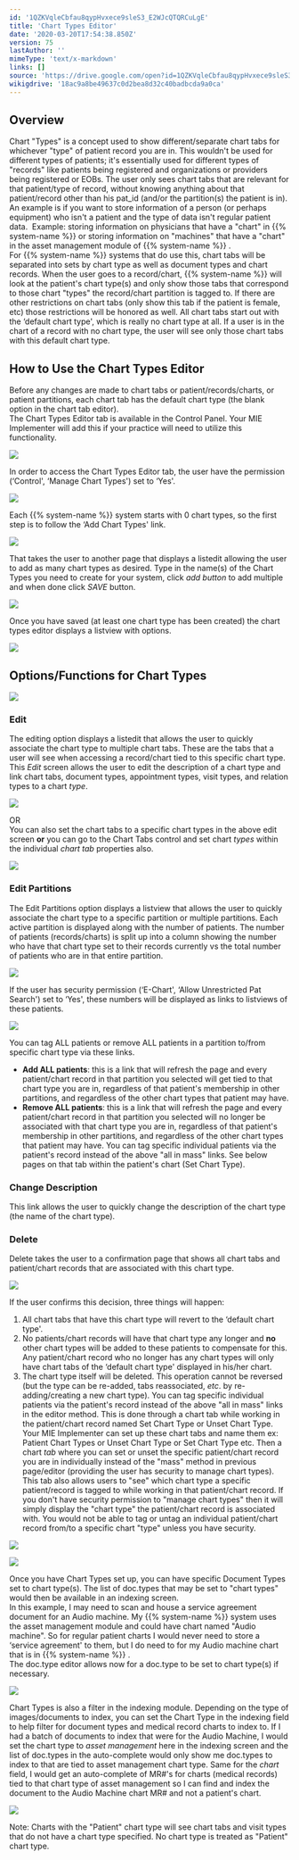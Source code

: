 ```yaml
---
id: '1QZKVqleCbfau8qypHvxece9sleS3_E2WJcQTQRCuLgE'
title: 'Chart Types Editor'
date: '2020-03-20T17:54:38.850Z'
version: 75
lastAuthor: ''
mimeType: 'text/x-markdown'
links: []
source: 'https://drive.google.com/open?id=1QZKVqleCbfau8qypHvxece9sleS3_E2WJcQTQRCuLgE'
wikigdrive: '18ac9a8be49637c0d2bea8d32c40badbcda9a0ca'
---
```

## Overview

Chart "Types" is a concept used to show different/separate chart tabs for whichever "type" of patient record you are in. This wouldn't be used for different types of patients; it's essentially used for different types of "records" like patients being registered and organizations or providers being registered or EOBs. The user only sees chart tabs that are relevant for that patient/type of record, without knowing anything about that patient/record other than his pat_id (and/or the partition(s) the patient is in).  
An example is if you want to store information of a person (or perhaps equipment) who isn't a patient and the type of data isn't regular patient data.  Example: storing information on physicians that have a "chart" in {{% system-name %}} or storing information on "machines" that have a "chart" in the asset management module of {{% system-name %}} .  
For {{% system-name %}} systems that do use this, chart tabs will be separated into sets by chart type as well as document types and chart records. When the user goes to a record/chart, {{% system-name %}} will look at the patient's chart type(s) and only show those tabs that correspond to those chart "types" the record/chart partition is tagged to. If there are other restrictions on chart tabs (only show this tab if the patient is female, etc) those restrictions will be honored as well. All chart tabs start out with the ‘default chart type', which is really no chart type at all. If a user is in the chart of a record with no chart type, the user will see only those chart tabs with this default chart type.

## How to Use the Chart Types Editor

Before any changes are made to chart tabs or patient/records/charts, or patient partitions, each chart tab has the default chart type (the blank option in the chart tab editor).  
The Chart Types Editor tab is available in the Control Panel. Your MIE Implementer will add this if your practice will need to utilize this functionality.

![](../chart-types-editor.assets/9ee9940e0598ecf0e8126b8a8297e34e.png)

In order to access the Chart Types Editor tab, the user have the permission (‘Control', ‘Manage Chart Types') set to ‘Yes'.

![](../chart-types-editor.assets/d04701bc8ead6167010a8b8f182f4340.png)

Each {{% system-name %}} system starts with 0 chart types, so the first step is to follow the ‘Add Chart Types' link.

![](../chart-types-editor.assets/ca329bafb307164c17600aee2d5495ca.png)

That takes the user to another page that displays a listedit allowing the user to add as many chart types as desired. Type in the name(s) of the Chart Types you need to create for your system, click *add button* to add multiple and when done click *SAVE* button.

![](../chart-types-editor.assets/8e32e4cb200512635aac79f22e4c2ce0.png)

Once you have saved (at least one chart type has been created) the chart types editor displays a listview with options.

![](../chart-types-editor.assets/bba99931389341143cbe6a6228cf547d.png)


## Options/Functions for Chart Types


![](../chart-types-editor.assets/d1201a369d9772424b0eeeed8767d4a3.png)


### Edit

The editing option displays a listedit that allows the user to quickly associate the chart type to multiple chart tabs. These are the tabs that a user will see when accessing a record/chart tied to this specific chart type. This *Edit* screen allows the user to edit the description of a chart type and link chart tabs, document types, appointment types, visit types, and relation types to a chart *type*.

![](../chart-types-editor.assets/eaeab53794c79a2db667983e0784b91c.png)

OR  
You can also set the chart tabs to a specific chart types in the above edit screen **or** you can go to the Chart Tabs control and set chart *types* within the individual *chart tab* properties also.

![](../chart-types-editor.assets/9a4de0dca972808782708cf6b342e65e.png)


### Edit Partitions

The Edit Partitions option displays a listview that allows the user to quickly associate the chart type to a specific partition or multiple partitions. Each active partition is displayed along with the number of patients. The number of patients (records/charts) is split up into a column showing the number who have that chart type set to their records currently vs the total number of patients who are in that entire partition.

![](../chart-types-editor.assets/58b1b3ae1200595e51095561a2d2ffec.png)

If the user has security permission (‘E-Chart', ‘Allow Unrestricted Pat Search') set to ‘Yes', these numbers will be displayed as links to listviews of these patients.

![](../chart-types-editor.assets/6a4232fc85e1a2a55f06a88730127faa.png)

You can tag ALL patients or remove ALL patients in a partition to/from specific chart type via these links.
* <strong>Add ALL patients</strong>: this is a link that will refresh the page and every patient/chart record in that partition you selected will get tied to that chart type you are in, regardless of that patient's membership in other partitions, and regardless of the other chart types that patient may have.
* <strong>Remove ALL patients</strong>: this is a link that will refresh the page and every patient/chart record in that partition you selected will no longer be associated with that chart type you are in, regardless of that patient's membership in other partitions, and regardless of the other chart types that patient may have.
You can tag specific individual patients via the patient's record instead of the above "all in mass" links. See below pages on that tab within the patient's chart (Set Chart Type).

### Change Description

This link allows the user to quickly change the description of the chart type (the name of the chart type).

### Delete

Delete takes the user to a confirmation page that shows all chart tabs and patient/chart records that are associated with this chart type.

![](../chart-types-editor.assets/dc76bb3ce48f0c80f621ee11d322aced.png)

If the user confirms this decision, three things will happen:
1. All chart tabs that have this chart type will revert to the ‘default chart type'.
2. No patients/chart records will have that chart type any longer and <strong>no</strong> other chart types will be added to these patients to compensate for this. Any patient/chart record who no longer has any chart types will only have chart tabs of the ‘default chart type' displayed in his/her chart.
3. The chart type itself will be deleted. This operation cannot be reversed (but the type can be re-added, tabs reassociated, <em>etc</em>. by re-adding/creating a new chart type).
You can tag specific individual patients via the patient's record instead of the above "all in mass" links in the editor method. This is done through a chart tab while working in the patient/chart record named Set Chart Type or Unset Chart Type.  
Your MIE Implementer can set up these chart tabs and name them ex: Patient Chart Types or Unset Chart Type or Set Chart Type etc. Then a chart *tab* where you can set or unset the specific patient/chart record you are in individually instead of the "mass" method in previous page/editor (providing the user has security to manage chart types).  
This tab also allows users to "see" which chart type a specific patient/record is tagged to while working in that patient/chart record. If you don't have security permission to "manage chart types" then it will simply display the "chart type" the patient/chart record is associated with. You would not be able to tag or untag an individual patient/chart record from/to a specific chart "type" unless you have security.

![](../chart-types-editor.assets/7b74d58026541e261d23962968e77875.png)


![](../chart-types-editor.assets/190d0550e47c6634d4b189f078ab7c90.png)

Once you have Chart Types set up, you can have specific Document Types set to chart type(s). The list of doc.types that may be set to "chart types" would then be available in an indexing screen.  
In this example, I may need to scan and house a service agreement document for an Audio machine. My {{% system-name %}} system uses the asset management module and could have chart named "Audio machine". So for regular patient charts I would never need to store a ‘service agreement' to them, but I do need to for my Audio machine chart that is in {{% system-name %}} .  
The doc.type editor allows now for a doc.type to be set to chart type(s) if necessary.

![](../chart-types-editor.assets/6199cf8181719eff704e4be112207e44.png)

Chart Types is also a filter in the indexing module. Depending on the type of images/documents to index, you can set the Chart Type in the indexing field to help filter for document types and medical record charts to index to. If I had a batch of documents to index that were for the Audio Machine, I would set the chart type to *asset management* here in the indexing screen and the list of doc.types in the auto-complete would only show me doc.types to index to that are tied to asset management chart type. Same for the *chart* field, I would get an auto-complete of MR#'s for charts (medical records) tied to that chart type of asset management so I can find and index the document to the Audio Machine chart MR# and not a patient's chart.

![](../chart-types-editor.assets/3651149234cdc25ac22ef78ef03b4b90.png)

Note: Charts with the "Patient" chart type will see chart tabs and visit types that do not have a chart type specified. No chart type is treated as "Patient" chart type.
